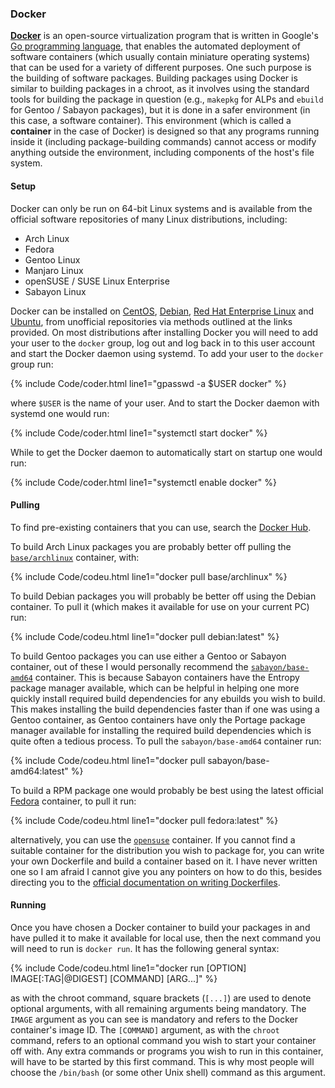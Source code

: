 ### Docker
[**Docker**](https://www.docker.com/) is an open-source virtualization program that is written in Google's [Go programming language](https://en.wikipedia.org/wiki/Go_(programming_language)), that enables the automated deployment of software containers (which usually contain miniature operating systems) that can be used for a variety of different purposes. One such purpose is the building of software packages. Building packages using Docker is similar to building packages in a chroot, as it involves using the standard tools for building the package in question (e.g., `makepkg` for ALPs and `ebuild` for Gentoo / Sabayon packages), but it is done in a safer environment (in this case, a software container). This environment (which is called a **container** in the case of Docker) is designed so that any programs running inside it (including package-building commands) cannot access or modify anything outside the environment, including components of the host's file system.

#### Setup
Docker can only be run on 64-bit Linux systems and is available from the official software repositories of many Linux distributions, including:

* Arch Linux
* Fedora
* Gentoo Linux
* Manjaro Linux
* openSUSE / SUSE Linux Enterprise
* Sabayon Linux

Docker can be installed on [CentOS](https://docs.docker.com/engine/installation/linux/centos/), [Debian](https://docs.docker.com/engine/installation/linux/debian/), [Red Hat Enterprise Linux](https://docs.docker.com/engine/installation/linux/rhel/) and [Ubuntu](https://docs.docker.com/engine/installation/linux/ubuntulinux/), from unofficial repositories via methods outlined at the links provided. On most distributions after installing Docker you will need to add your user to the `docker` group, log out and log back in to this user account and start the Docker daemon using systemd. To add your user to the `docker` group run:

{% include Code/coder.html line1="gpasswd -a $USER docker" %}

where `$USER` is the name of your user. And to start the Docker daemon with systemd one would run:

{% include Code/coder.html line1="systemctl start docker" %}

While to get the Docker daemon to automatically start on startup one would run:

{% include Code/coder.html line1="systemctl enable docker" %}

#### Pulling
To find pre-existing containers that you can use, search the [Docker Hub](https://hub.docker.com/).

To build Arch Linux packages you are probably better off pulling the [`base/archlinux`](https://hub.docker.com/r/base/archlinux/) container, with:

{% include Code/codeu.html line1="docker pull base/archlinux" %}

To build Debian packages you will probably be better off using the Debian container. To pull it (which makes it available for use on your current PC) run:

{% include Code/codeu.html line1="docker pull debian:latest" %}

To build Gentoo packages you can use either a Gentoo or Sabayon container, out of these I would personally recommend the [`sabayon/base-amd64`](https://hub.docker.com/r/sabayon/base-amd64/) container. This is because Sabayon containers have the Entropy package manager available, which can be helpful in helping one more quickly install required build dependencies for any ebuilds you wish to build. This makes installing the build dependencies faster than if one was using a Gentoo container, as Gentoo containers have only the Portage package manager available for installing the required build dependencies which is quite often a tedious process. To pull the `sabayon/base-amd64` container run:

{% include Code/codeu.html line1="docker pull sabayon/base-amd64:latest" %}

To build a RPM package one would probably be best using the latest official [Fedora](https://hub.docker.com/r/fedora) container, to pull it run:

{% include Code/codeu.html line1="docker pull fedora:latest" %}

alternatively, you can use the [`opensuse`](https://hub.docker.com/r/opensuse) container. If you cannot find a suitable container for the distribution you wish to package for, you can write your own Dockerfile and build a container based on it. I have never written one so I am afraid I cannot give you any pointers on how to do this, besides directing you to the [official documentation on writing Dockerfiles](https://docs.docker.com/engine/reference/builder/).

#### Running
Once you have chosen a Docker container to build your packages in and have pulled it to make it available for local use, then the next command you will need to run is `docker run`. It has the following general syntax:

{% include Code/codeu.html line1="docker run [OPTION] IMAGE[:TAG|@DIGEST] [COMMAND] [ARG...]" %}

as with the chroot command, square brackets (`[...]`) are used to denote optional arguments, with all remaining arguments being mandatory. The `IMAGE` argument as you can see is mandatory and refers to the Docker container's image ID. The `[COMMAND]` argument, as with the `chroot` command, refers to an optional command you wish to start your container off with. Any extra commands or programs you wish to run in this container, will have to be started by this first command. This is why most people will choose the `/bin/bash` (or some other Unix shell) command as this argument. 
